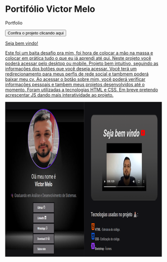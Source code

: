 # Portifólio Victor Melo
Portfolio

 <a href='https://vetormelo.github.io/portfolio-victor-melo/'><button>Confira o projeto clicando aqui</button>

Seja bem vindo! 

Este foi um baita desafio pra mim, foi hora de colocar a mão na massa e colocar em prática tudo o que eu já aprendi até qui.
Neste projeto você poderá acessar pelo desktop ou mobile. 
Projeto bem intuitivo, seguindo as informações dos botões que você deseja acessar. 
Você terá um redirecionamento para meus perfis de rede social e tambmem poderá baixar meu cv.
Ao acessar o botão sobre mim, você poderá verificar informações pessoais e tambem meus projetos desenvolvidos até o momento.
Foram utilizadas a tecnologias HTML e CSS. Em breve pretendo acrescentar JS dando mais interatividade ao projeto.

<div align="center"><img height="500em" src="./assets/Projeto.png"/></div>
